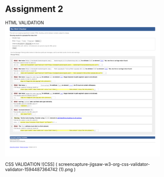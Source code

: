 
# Assignment 2

HTML VALIDATION
![example](html.png)

CSS VALIDATION
![CSS] ( screencapture-jigsaw-w3-org-css-validator-validator-1594487364742 (1).png )
